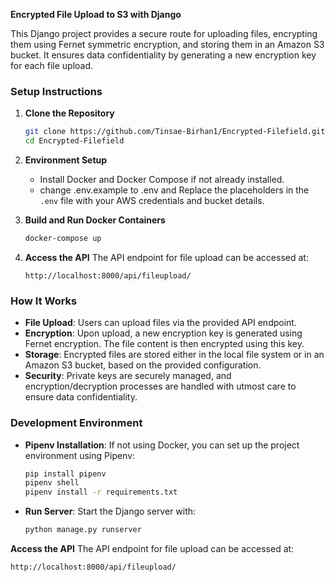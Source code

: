 **Encrypted File Upload to S3 with Django**

This Django project provides a secure route for uploading files, encrypting them using Fernet symmetric encryption, and storing them in an Amazon S3 bucket. It ensures data confidentiality by generating a new encryption key for each file upload.

### Setup Instructions

1. **Clone the Repository**

   ```bash
   git clone https://github.com/Tinsae-Birhan1/Encrypted-Filefield.git
   cd Encrypted-Filefield
   ```

2. **Environment Setup**

   - Install Docker and Docker Compose if not already installed.
   - change .env.example to .env and Replace the placeholders in the `.env` file with your AWS credentials and bucket details.

3. **Build and Run Docker Containers**

   ```bash
   docker-compose up
   ```

4. **Access the API**
   The API endpoint for file upload can be accessed at:
   ```
   http://localhost:8000/api/fileupload/
   ```

### How It Works

- **File Upload**: Users can upload files via the provided API endpoint.
- **Encryption**: Upon upload, a new encryption key is generated using Fernet encryption. The file content is then encrypted using this key.
- **Storage**: Encrypted files are stored either in the local file system or in an Amazon S3 bucket, based on the provided configuration.
- **Security**: Private keys are securely managed, and encryption/decryption processes are handled with utmost care to ensure data confidentiality.

### Development Environment

- **Pipenv Installation**: If not using Docker, you can set up the project environment using Pipenv:
  ```bash
  pip install pipenv
  pipenv shell
  pipenv install -r requirements.txt
  ```
- **Run Server**: Start the Django server with:
  ```bash
  python manage.py runserver
  ```

**Access the API**
The API endpoint for file upload can be accessed at:

```
http://localhost:8000/api/fileupload/
```
